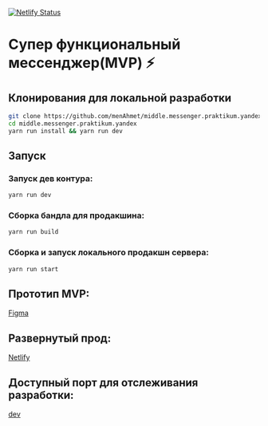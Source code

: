 [![Netlify Status](https://api.netlify.com/api/v1/badges/8bbe4dd7-96d8-4b88-a18e-4be045b460e3/deploy-status)](https://app.netlify.com/sites/awesome-messenger/deploys)

# Супер функциональный мессенджер(MVP) ⚡️

## Клонирования для локальной разработки

```bash
git clone https://github.com/menAhmet/middle.messenger.praktikum.yandex.git
cd middle.messenger.praktikum.yandex
yarn run install && yarn run dev
```

## Запуск

### Запуск дев контура:

```bash
yarn run dev
```

### Сборка бандла для продакшина:

```bash
yarn run build
```

### Сборка и запуск локального продакшн сервера:

```bash
yarn run start
```

## Прототип MVP:

[Figma](https://www.figma.com/file/QRgtIj6rivLA3LtRC48M1C/praktikum?type=design&node-id=0%3A1&mode=design&t=4IMmBAXBC0Naj1Ew-1)

## Развернутый прод:

[Netlify](https://awesome-messenger.netlify.app)

## Доступный порт для отслеживания разработки:

[dev](http://localhost:3000/)
